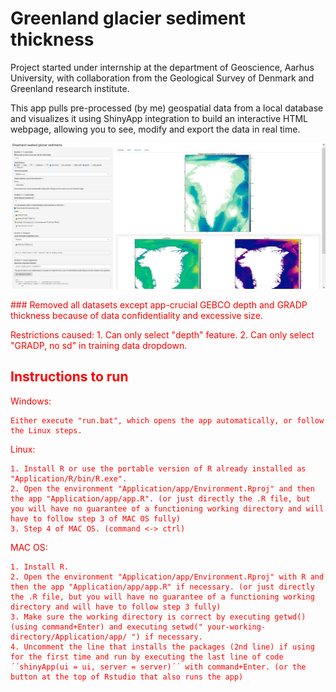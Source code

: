# Greenland glacier sediment thickness

Project started under internship at the department of Geoscience, Aarhus University, with collaboration from the Geological Survey of Denmark and Greenland research institute.

This app pulls pre-processed (by me) geospatial data from a local database and visualizes it using ShinyApp integration to build an interactive HTML webpage, allowing you to see, modify and export the data in real time.

![Shiny app preview](shiny-app.jpg)

<span style="color:red">
### Removed all datasets except app-crucial GEBCO depth and GRADP thickness because of data confidentiality and excessive size.

Restrictions caused:
	1. Can only select "depth" feature.
	2. Can only select "GRADP, no sd" in training data dropdown.
</span>

## Instructions to run

Windows: 

	Either execute "run.bat", which opens the app automatically, or follow the Linux steps.

Linux:

	1. Install R or use the portable version of R already installed as "Application/R/bin/R.exe".
	2. Open the environment "Application/app/Environment.Rproj" and then the app "Application/app/app.R". (or just directly the .R file, but you will have no guarantee of a functioning working directory and will have to follow step 3 of MAC OS fully)
	3. Step 4 of MAC OS. (command <-> ctrl)

MAC OS:

	1. Install R.
	2. Open the environment "Application/app/Environment.Rproj" with R and then the app "Application/app/app.R" if necessary. (or just directly the .R file, but you will have no guarantee of a functioning working directory and will have to follow step 3 fully)
	3. Make sure the working directory is correct by executing getwd() (using command+Enter) and executing setwd(" your-working-directory/Application/app/ ") if necessary.
	4. Uncomment the line that installs the packages (2nd line) if using for the first time and run by executing the last line of code ´´shinyApp(ui = ui, server = server)´´ with command+Enter. (or the button at the top of Rstudio that also runs the app)
